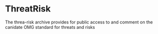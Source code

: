 # ThreatRisk
The threa-risk archive provides for public access to and comment on the canidate OMG standard for threats and risks
